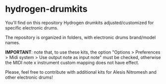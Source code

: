 # hydrogen-drumkits

You'll find on this repository Hydrogen drumkits adjusted/customized for specific electronic drums.

The repository is organized in folders, with electronic drums brand/model names.

**IMPORTANT**: note that, to use these kits, the option "Options > Preferences > Midi system > Use output note as input note" must be checked, otherwise the MIDI note x instrument custom mapping does not have effect.

Please, feel free to contribute with additional kits for Alesis Nitromesh and other electronic drums!
